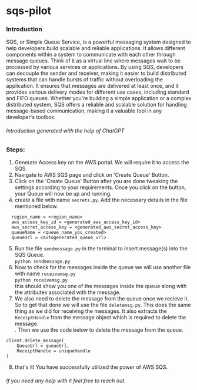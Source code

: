 # sqs-pilot
### Introduction
SQS, or Simple Queue Service, is a powerful messaging system designed to help developers build scalable and reliable applications. It allows different components within a system to communicate with each other through message queues. Think of it as a virtual line where messages wait to be processed by various services or applications. By using SQS, developers can decouple the sender and receiver, making it easier to build distributed systems that can handle bursts of traffic without overloading the application. It ensures that messages are delivered at least once, and it provides various delivery modes for different use cases, including standard and FIFO queues. Whether you're building a simple application or a complex distributed system, SQS offers a reliable and scalable solution for handling message-based communication, making it a valuable tool in any developer's toolbox.
<br>
###### Introduction generated with the help of ChatGPT

### Steps:
1) Generate Access key on the AWS portal. We will require it to access the SQS.
2) Navigate to AWS SQS page and click on 'Create Queue' Button.
3) Click on the 'Create Queue' Button after you are done tweaking the settings according to your requirements. Once you click on the button, your Queue will now be up and running.
4) create a file with name ```secrets.py```. Add the necessary details in the file mentioned below.
```
  region_name = <region_name>
  aws_access_key_id = <generated_aws_access_key_id>
  aws_secret_access_key = <generated_aws_secret_access_key>
  queueName = <queue_name_you_created>
  queueUrl = <autogenerated_queue_url>
```
5) Run the file ```sendmessage.py``` in the terminal to insert message(s) into the SQS Queue.<br>
``` python sendmessage.py ```
6) Now to check for the messages inside the queue we will use another file with name ```receivemsg.py``` <br>
``` python receivemsg.py ``` <br> 
this should show you one of the messages inside the queue along with the attributes associated with the message.
7) We also need to delete the message from the queue once we recieve it. So to get that done we will use the file ```deletemsg.py```. This does the same thing as we did for receiving the messages. It also extracts the ```ReceiptHandle``` from the message object which is required to delete the message. <br>.
Then we use the code below to delete the message from the queue.<br>
```
client.delete_message(
    QueueUrl = queueUrl,
    ReceiptHandle = uniqueHandle
)
```
8) that's it! You have successfully utilized the power of AWS SQS.

###### If you need any help with it feel free to reach out.
